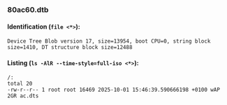 ### 80ac60.dtb
#### Identification (`file <*>`):
```
Device Tree Blob version 17, size=13954, boot CPU=0, string block size=1410, DT structure block size=12488
```
#### Listing (`ls -AlR --time-style=full-iso <*>`):
```
/:
total 20
-rw-r--r-- 1 root root 16469 2025-10-01 15:46:39.590666198 +0100 wAP 2GR ac.dts
```

